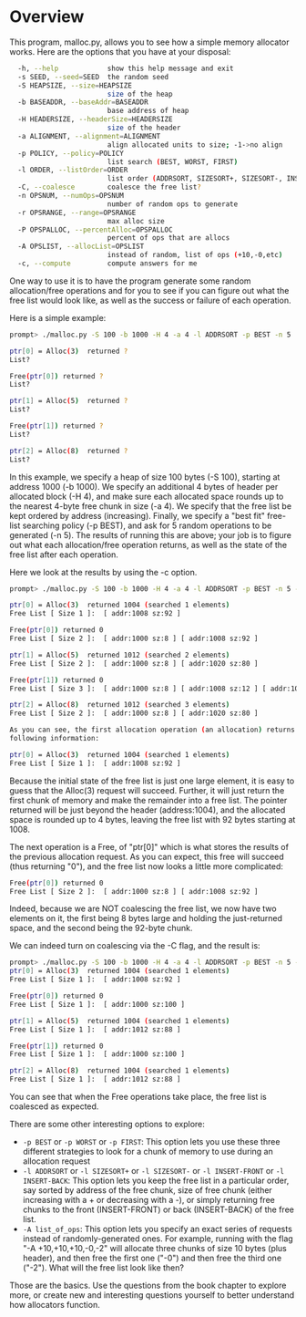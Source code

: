 
# Overview

This program, malloc.py, allows you to see how a simple memory allocator
works. Here are the options that you have at your disposal:

```sh
  -h, --help            show this help message and exit
  -s SEED, --seed=SEED  the random seed
  -S HEAPSIZE, --size=HEAPSIZE
                        size of the heap
  -b BASEADDR, --baseAddr=BASEADDR
                        base address of heap
  -H HEADERSIZE, --headerSize=HEADERSIZE
                        size of the header
  -a ALIGNMENT, --alignment=ALIGNMENT
                        align allocated units to size; -1->no align
  -p POLICY, --policy=POLICY
                        list search (BEST, WORST, FIRST)
  -l ORDER, --listOrder=ORDER
                        list order (ADDRSORT, SIZESORT+, SIZESORT-, INSERT-FRONT, INSERT-BACK)
  -C, --coalesce        coalesce the free list?
  -n OPSNUM, --numOps=OPSNUM
                        number of random ops to generate
  -r OPSRANGE, --range=OPSRANGE
                        max alloc size
  -P OPSPALLOC, --percentAlloc=OPSPALLOC
                        percent of ops that are allocs
  -A OPSLIST, --allocList=OPSLIST
                        instead of random, list of ops (+10,-0,etc)
  -c, --compute         compute answers for me
```

One way to use it is to have the program generate some random allocation/free
operations and for you to see if you can figure out what the free list would
look like, as well as the success or failure of each operation. 

Here is a simple example:

```sh
prompt> ./malloc.py -S 100 -b 1000 -H 4 -a 4 -l ADDRSORT -p BEST -n 5 

ptr[0] = Alloc(3)  returned ?
List?

Free(ptr[0]) returned ?
List?

ptr[1] = Alloc(5)  returned ?
List?

Free(ptr[1]) returned ?
List?

ptr[2] = Alloc(8)  returned ?
List?
```

In this example, we specify a heap of size 100 bytes (-S 100), starting at
address 1000 (-b 1000). We specify an additional 4 bytes of header per
allocated block (-H 4), and make sure each allocated space rounds up to the
nearest 4-byte free chunk in size (-a 4). We specify that the free list be
kept ordered by address (increasing). Finally, we specify a "best fit"
free-list searching policy (-p BEST), and ask for 5 random operations to be
generated (-n 5). The results of running this are above; your job is to figure
out what each allocation/free operation returns, as well as the state of the
free list after each operation.

Here we look at the results by using the -c option.

```sh
prompt> ./malloc.py -S 100 -b 1000 -H 4 -a 4 -l ADDRSORT -p BEST -n 5 -c

ptr[0] = Alloc(3)  returned 1004 (searched 1 elements)
Free List [ Size 1 ]:  [ addr:1008 sz:92 ]

Free(ptr[0]) returned 0
Free List [ Size 2 ]:  [ addr:1000 sz:8 ] [ addr:1008 sz:92 ]

ptr[1] = Alloc(5)  returned 1012 (searched 2 elements)
Free List [ Size 2 ]:  [ addr:1000 sz:8 ] [ addr:1020 sz:80 ]

Free(ptr[1]) returned 0
Free List [ Size 3 ]:  [ addr:1000 sz:8 ] [ addr:1008 sz:12 ] [ addr:1020 sz:80 ]

ptr[2] = Alloc(8)  returned 1012 (searched 3 elements)
Free List [ Size 2 ]:  [ addr:1000 sz:8 ] [ addr:1020 sz:80 ]

As you can see, the first allocation operation (an allocation) returns the
following information:

ptr[0] = Alloc(3)  returned 1004 (searched 1 elements)
Free List [ Size 1 ]:  [ addr:1008 sz:92 ]
```

Because the initial state of the free list is just one large element, it is
easy to guess that the Alloc(3) request will succeed. Further, it will just
return the first chunk of memory and make the remainder into a free list. The
pointer returned will be just beyond the header (address:1004), and the
allocated space is rounded up to 4 bytes, leaving the free list with 92 bytes
starting at 1008. 

The next operation is a Free, of "ptr[0]" which is what stores the results of
the previous allocation request. As you can expect, this free will succeed
(thus returning "0"), and the free list now looks a little more complicated:

```sh
Free(ptr[0]) returned 0
Free List [ Size 2 ]:  [ addr:1000 sz:8 ] [ addr:1008 sz:92 ]
```

Indeed, because we are NOT coalescing the free list, we now have two elements
on it, the first being 8 bytes large and holding the just-returned space, and
the second being the 92-byte chunk. 

We can indeed turn on coalescing via the -C flag, and the result is:

```sh
prompt> ./malloc.py -S 100 -b 1000 -H 4 -a 4 -l ADDRSORT -p BEST -n 5 -c -C
ptr[0] = Alloc(3)  returned 1004 (searched 1 elements)
Free List [ Size 1 ]:  [ addr:1008 sz:92 ]

Free(ptr[0]) returned 0
Free List [ Size 1 ]:  [ addr:1000 sz:100 ]

ptr[1] = Alloc(5)  returned 1004 (searched 1 elements)
Free List [ Size 1 ]:  [ addr:1012 sz:88 ]

Free(ptr[1]) returned 0
Free List [ Size 1 ]:  [ addr:1000 sz:100 ]

ptr[2] = Alloc(8)  returned 1004 (searched 1 elements)
Free List [ Size 1 ]:  [ addr:1012 sz:88 ]
```

You can see that when the Free operations take place, the free list is
coalesced as expected.

There are some other interesting options to explore:

* `-p BEST` or `-p WORST` or `-p FIRST`: This option lets you use these three different strategies to look for a chunk of memory to use during an allocation request 
* `-l ADDRSORT` or `-l SIZESORT+` or `-l SIZESORT-` or `-l INSERT-FRONT` or `-l INSERT-BACK`: This option lets you keep the free list in a particular order, say sorted by address of the free chunk, size of free chunk (either increasing with a + or decreasing with a -), or simply returning free chunks to the front (INSERT-FRONT) or back (INSERT-BACK) of the free list.
* `-A list_of_ops`: This option lets you specify an exact series of requests instead of randomly-generated ones. For example, running with the flag "-A +10,+10,+10,-0,-2" will allocate three chunks of size 10 bytes (plus header), and then free the first one ("-0") and then free the third one ("-2"). What will the free list look like then?

Those are the basics. Use the questions from the book chapter to explore more,
or create new and interesting questions yourself to better understand how
allocators function.





  

  

